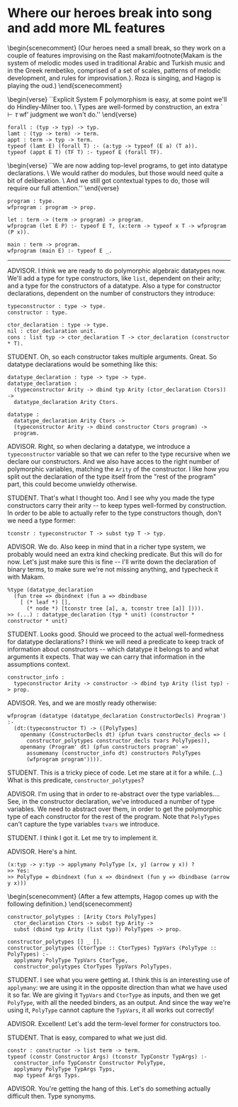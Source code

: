 # Where our heroes break into song and add more ML features

<!--
```makam
%use "03-dependent-binding".
```
-->

\begin{scenecomment}
(Our heroes need a small break, so they work on a couple of features improvising on the Rast makam\footnote{Makam is the system of melodic modes used in traditional Arabic and Turkish music and in the Greek rembetiko, comprised of a set of scales, patterns of melodic development, and rules for improvisation.}. Roza is singing, and Hagop is playing the oud.)
\end{scenecomment}

\begin{verse}
``Explicit System F polymorphism is easy, at some point we'll do Hindley-Milner too. \\
Types are well-formed by construction, an extra `$\vdash \tau \; \text{wf}$' judgment we won't do.''
\end{verse}

```makam
forall : (typ -> typ) -> typ.
lamt : (typ -> term) -> term.
appt : term -> typ -> term.
typeof (lamt E) (forall T) :- (a:typ -> typeof (E a) (T a)).
typeof (appt E T) (TF T) :- typeof E (forall TF).
```

\begin{verse}
``We are now adding top-level programs, to get into datatype declarations. \\
We would rather do modules, but those would need quite a bit of deliberation. \\
And we still got contextual types to do, those will require our full attention.''
\end{verse}

```makam
program : type.
wfprogram : program -> prop.

let : term -> (term -> program) -> program.
wfprogram (let E P) :- typeof E T, (x:term -> typeof x T -> wfprogram (P x)).

main : term -> program.
wfprogram (main E) :- typeof E _.
```

<!--
First we add polymorphism, therefore extending our simply typed lambda calculus to System
F. We will only consider the explicit polymorphism case for the time being, leaving type
inference for later.

We need a type for quantification over types, as well as term-level constructs for
functions over types and instantiating a polymorphic function with a specific type.
The typing rules are straightforward.

One thing to note is that in a pen-and-paper version, we would need to define a new context that
keeps track of type variables that are in scope (typically named $\Delta$), and an auxiliary
judgment of the form $\Delta \vdash \tau \; \text{wf}$ that checks that all type variables used
in $\tau$ are in scope. Here we get type well-formedness for free. Furthermore, if we had to
keep track of further information about type variables (e.g. their kinds), we could have added
an assumption of the form `kindof a K ->`. Since the local assumption context can carry rules
for any predicate, no extra declaration or change to the existing rules would be needed, as
would be required in the pen-and-paper version in order to incorporate the new $\Delta$
context.

With these additions, we can give a polymorphic type to the identity function:

```makam
typeof (lamt (fun a => lam a (fun x => x))) T ?
```

Moving on towards a more ML-like language, we would like to add the option to declare algebraic
datatypes. We must first introduce a notion of top-level programs, each composed of a
series of declarations of types and terms, as well as a predicate to check that a program is
well-formed:

```
program : type.
wfprogram : program -> prop.
```

Let us add `let` definitions as a first example of a program component, each introducing a term
variable that can be used in the rest of the program:

```
let : term -> (term -> program) -> program.

wfprogram (let E P) :-
  typeof E T,
  (x:term -> typeof x T -> wfprogram (P x)).
```

We also need a "last" component for the program, typically a main expression:

```
main : term -> program.

wfprogram (main E) :-
  typeof E _.
```
-->

---

ADVISOR. I think we are ready to do polymorphic algebraic datatypes now. We'll add a type
for type constructors, like `list`, dependent on their arity; and a type for the
constructors of a datatype. Also a type for constructor declarations, dependent on the
number of constructors they introduce:

```makam
typeconstructor : type -> type.
constructor : type.

ctor_declaration : type -> type.
nil : ctor_declaration unit.
cons : list typ -> ctor_declaration T -> ctor_declaration (constructor * T).
```

STUDENT. Oh, so each constructor takes multiple arguments. Great. So datatype declarations would be something like this:

```makam
datatype_declaration : type -> type -> type.
datatype_declaration : 
  (typeconstructor Arity -> dbind typ Arity (ctor_declaration Ctors)) ->
  datatype_declaration Arity Ctors.

datatype :
  datatype_declaration Arity Ctors ->
  (typeconstructor Arity -> dbind constructor Ctors program) ->
  program.
```

ADVISOR. Right, so when declaring a datatype, we introduce a `typeconstructor` variable so
that we can refer to the type recursive when we declare our constructors. And we also have
acces to the right number of polymorphic variables, matching the `Arity` of the
constructor. I like how you split out the declaration of the type itself from the "rest of the program" part, this could become unwieldy otherwise.

STUDENT. That's what I thought too. And I see why you made the type constructors carry their arity -- to keep types well-formed by construction. In order to be able to actually refer to the type constructors though, don't we need a type former:
```makam
tconstr : typeconstructor T -> subst typ T -> typ.
```

ADVISOR. We do. Also keep in mind that in a richer type system, we probably would need an
extra kind checking predicate. But this will do for now. Let's just make sure this is fine --
I'll write down the declaration of binary terms, to make sure we're not missing anything, and typecheck it with Makam.

```makam
%type (datatype_declaration
  (fun tree => dbindnext (fun a => dbindbase
    [ (* leaf *) [],
      (* node *) [tconstr tree [a], a, tconstr tree [a]] ]))).
>> (...) : datatype_declaration (typ * unit) (constructor * constructor * unit)
```

STUDENT. Looks good. Should we proceed to the actual well-formedness for datatype
declarations? I think we will need a predicate to keep track of information about
constructors -- which datatype it belongs to and what arguments it expects. That way we
can carry that information in the assumptions context.

```makam
constructor_info :
  typeconstructor Arity -> constructor -> dbind typ Arity (list typ) -> prop.
```

<!--
The order of this is wrong in the narrative, but we need the declaration here for Makam.

```makam
constructor_polytypes : [Arity Ctors PolyTypes]
  ctor_declaration Ctors -> subst typ Arity ->
  subst (dbind typ Arity (list typ)) PolyTypes -> prop.

constructor_polytypes [] _ [].
constructor_polytypes (CtorType :: CtorTypes) TypVars (PolyType :: PolyTypes) :-
  applymany PolyType TypVars CtorType,
  constructor_polytypes CtorTypes TypVars PolyTypes.
```
-->

ADVISOR. Yes, and we are mostly ready otherwise:

```makam
wfprogram (datatype (datatype_declaration ConstructorDecls) Program') :-
  (dt:(typeconstructor T) -> ([PolyTypes]
    openmany (ConstructorDecls dt) (pfun tvars constructor_decls => (
      constructor_polytypes constructor_decls tvars PolyTypes)),
    openmany (Program' dt) (pfun constructors program' =>
      assumemany (constructor_info dt) constructors PolyTypes
      (wfprogram program')))).
```

STUDENT. This is a tricky piece of code. Let me stare at it for a while. (...) What is this predicate, `constructor_polytypes`?

ADVISOR. I'm using that in order to re-abstract over the type variables.... See, in the
constructor declaration, we've introduced a number of type variables. We need to abstract
over them, in order to get the polymorphic type of each constructor for the rest of the
program. Note that `PolyTypes` can't capture the type variables `tvars` we
introduce.

STUDENT. I think I got it. Let me try to implement it.

ADVISOR. Here's a hint.
```makam
(x:typ -> y:typ -> applymany PolyType [x, y] (arrow y x)) ?
>> Yes:
>> PolyType = dbindnext (fun x => dbindnext (fun y => dbindbase (arrow y x)))
```

\begin{scenecomment}
(After a few attempts, Hagop comes up with the following definition.)
\end{scenecomment}

```
constructor_polytypes : [Arity Ctors PolyTypes]
  ctor_declaration Ctors -> subst typ Arity ->
  subst (dbind typ Arity (list typ)) PolyTypes -> prop.

constructor_polytypes [] _ [].
constructor_polytypes (CtorType :: CtorTypes) TypVars (PolyType :: PolyTypes) :-
  applymany PolyType TypVars CtorType,
  constructor_polytypes CtorTypes TypVars PolyTypes.
```

STUDENT. I see what you were getting at. I think this is an interesting use of
`applymany`: we are using it in the opposite direction than what we have used it so far.
We are giving it `TypVars` and `CtorType` as inputs, and then we get `PolyType`, with all
the needed binders, as an output. And since the way we're using it, `PolyType` cannot
capture the `TypVars`, it all works out correctly!

ADVISOR. Excellent! Let's add the term-level former for constructors too.

STUDENT. That is easy, compared to what we just did.

```makam
constr : constructor -> list term -> term.
typeof (constr Constructor Args) (tconstr TypConstr TypArgs) :-
  constructor_info TypConstr Constructor PolyType,
  applymany PolyType TypArgs Typs,
  map typeof Args Typs.
```

ADVISOR. You're getting the hang of this. Let's do something actually difficult then. Type synonyms.

<!--
Additional information.

Patterns and their typing rule:

```makam
patt_constr : constructor -> pattlist T T' -> patt T T'.

typeof (patt_constr Constructor Args) S' S (tconstr TypConstr TypArgs) :-
  constructor_info TypConstr Constructor PolyType,
  applymany PolyType TypArgs Typs,
  typeof Args S' S Typs.
```

Example: definition of lists and append.

```makam
wfprogram
  (datatype
    (datatype_declaration (fun llist => dbindnext (fun a => dbindbase (
    [ [] (* nil *) ,
      [a, tconstr llist [a]] (* cons of a * list a *) ]))))
  (fun llist => dbindnext (fun lnil => dbindnext (fun lcons => dbindbase (
  (main
    (letrec
      (dbindnext (fun append => dbindbase (
      [ lamt (fun a => lam (tconstr llist [a]) (fun l1 => lam _ (fun l2 =>
        case_or_else l1
          (patt_constr lcons [patt_var, patt_var])
            (dbindnext (fun hd => dbindnext (fun tl => dbindbase (
            constr lcons [hd, app (app (appt append _) tl) l2]))))
          l2))) ],
      (app (app (appt append _)
        (constr lcons [zero, constr lnil []]))
        (constr lcons [zero, constr lnil []]))
      )))))))))) ?
```

The semantics:

```makam
patt_to_term (patt_constr Constructor Args) (constr Constructor Args') S' S :-
  pattlist_to_termlist Args Args' S' S.

eval (constr C Args) (constr C Args') :-
  map eval Args Args'.

eval : program -> program -> prop.

eval (let E P') P'' :-
  eval E V, eval (P' V) P''.

eval (datatype D P') (datatype D P'') :-
  (dt:(typeconstructor T) ->
    intromany CS (pfun cs => ([P'c P''c]
    applymany (P' dt) cs P'c,
    applymany (P'' dt) cs P''c,
    eval P'c P''c))).

eval (main E) (main V) :-
  eval E V.
```

Example of evaluation:

```makam
(eq _PROGRAM (

    (datatype
      (datatype_declaration (fun llist => dbindnext (fun a => dbindbase (
      [ [] (* nil *) ,
        [a, tconstr llist [a]] (* cons of a * list a *) ]))))
      (fun llist => dbindnext (fun lnil => dbindnext (fun lcons => dbindbase (

    (main (constr lcons [zero, constr lnil []]))

    )))))),

 wfprogram _PROGRAM,
 eval _PROGRAM FINAL) ?
```
-->
